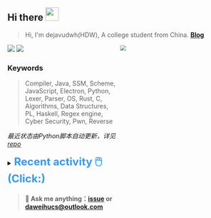 ## Hi there <img src="https://raw.githubusercontent.com/MartinHeinz/MartinHeinz/master/wave.gif" width="30px">

> Hi, I'm dejavudwh(HDW), A college student from China. **[Blog](https://www.cnblogs.com/secoding)** 

![](https://komarev.com/ghpvc/?username=dejavudwh)
<img src="https://img.shields.io/badge/BLOG-dejavudwh-blue"><a href="https://www.cnblogs.com/secoding/"></a></img>
<img align="right" width="50%" src="https://github-readme-stats.vercel.app/api?username=dejavudwh&show_icons=true&theme=onedark&count_private=true" style="zoom: 80%;" /> 

### Keywords 

> Compiler, Java, SSM, Scheme, JavaScript, Electron, Python, Lexer, Parser, OS, Rust, C, Algorithms, Data Structures, PL, Haskell, Regex engine, Cyber Security, Pwn, Reverse

*最近状态由Python脚本自动更新，详见<a href="https://github.com/dejavudwh/dejavudwh"> repo</a>*

<details>

  <summary><font size="5.5" color="#3399FF"><b>Recent activity 🖱️(Click:)</b></font></summary>

  - <details open>

    <summary><font size="3.5" color="#3399FF"><b>Recent Post 🖱️</b></font></summary>
    <br>
    <table>
    <tr>
    <td>
    <!-- ZHIHUPOSTS:START --> 

    <!-- ZHIHUPOSTS:END -->
    </td>
    <td>
    <!-- GITHUB:START -->

    - [dejavudwh starred public-apis/public-apis](https://github.com/public-apis/public-apis) - 2021-07-05T12:36:38Z
    - [dejavudwh pushed to main in dejavudwh/newboy](https://github.com/dejavudwh/newboy/compare/bd9e270497...8834e59622) - 2021-07-05T10:15:09Z
    - [dejavudwh pushed to main in dejavudwh/newboy](https://github.com/dejavudwh/newboy/compare/6cfa81f31e...bd9e270497) - 2021-07-05T09:43:26Z
    - [dejavudwh pushed to main in dejavudwh/newboy](https://github.com/dejavudwh/newboy/compare/75613bca43...6cfa81f31e) - 2021-07-05T09:11:23Z
    - [dejavudwh pushed to main in dejavudwh/newboy](https://github.com/dejavudwh/newboy/compare/70f5698587...75613bca43) - 2021-07-05T08:27:25Z
    <!-- GITHUB:END -->
    </td>
    </tr>
    </table>
  </details>

</details>

> #### 💬 Ask me anything：[issue](https://github.com/dejavudwh/dejavudwh/issues) or [daweihucs@outlook.com](mailto:daweihucs@outlook.com)